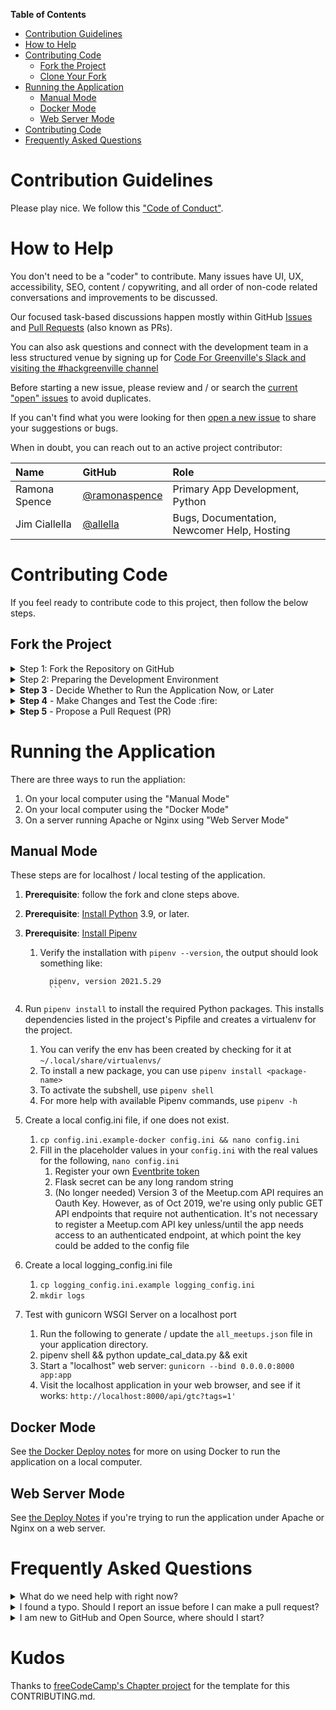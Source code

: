 **Table of Contents**

- [Contribution Guidelines](#contribution-guidelines)
- [How to Help](#how-to-help)
- [Contributing Code](#contributing-code)
  - [Fork the Project](#fork-the-project)
  - [Clone Your Fork](#clone-your-fork)
- [Running the Application](#running-the-application)
  - [Manual Mode](#manual-mode)
  - [Docker Mode](#docker-mode)
  - [Web Server Mode](#web-server-mode)
- [Contributing Code](#contributing-code)
- [Frequently Asked Questions](#frequently-asked-questions)

# Contribution Guidelines

Please play nice. We follow this ["Code of Conduct"](https://codeforgreenville.org/about/code-of-conduct).

# How to Help

You don't need to be a "coder" to contribute. Many issues have UI, UX, accessibility, SEO, content / copywriting, and all order of non-code related conversations and improvements to be discussed.

Our focused task-based discussions happen mostly within GitHub [Issues](https://github.com/codeforgreenville/upstate_tech_cal_service/issues) and [Pull Requests](https://github.com/codeforgreenville/upstate_tech_cal_service/pulls) (also known as PRs).

You can also ask questions and connect with the development team in a less structured venue by signing up for [Code For Greenville's Slack and visiting the #hackgreenville channel](https://codeforgreenville.org)

Before starting a new issue, please review and / or search the [current "open" issues](https://github.com/codeforgreenville/upstate_tech_cal_service/issues/) to avoid duplicates.

If you can't find what you were looking for then [open a new issue](https://github.com/codeforgreenville/upstate_tech_cal_service/issues/new) to share your suggestions or bugs.

When in doubt, you can reach out to an active project contributor:

| Name            | GitHub | Role |
|:----------------|:-------|:-----|
| Ramona Spence | [@ramonaspence](https://github.com/ramonaspence) | Primary App Development, Python
| Jim Ciallella | [@allella](https://github.com/allella) | Bugs, Documentation, Newcomer Help, Hosting 


# Contributing Code

If you feel ready to contribute code to this project, then follow the below steps.

## Fork the Project

<details><summary>Step 1: Fork the Repository on GitHub</summary>

['Forking'](https://help.github.com/articles/about-forks/) is a step where you get your own copy of the repository (a.k.a repo) on GitHub.

This is essential as it allows you to work on your own copy of the code. It allows you to request changes to be pulled into the Events API's main repository from your fork via a pull request.

Follow these steps to fork the `https://github.com/codeforgreenville/upstate_tech_cal_service` repository:
1. Go to the [Events API Repo repository on GitHub](https://github.com/codeforgreenville/upstate_tech_cal_service).
2. Click the "Fork" Button in the upper right-hand corner of the interface ([Need help?](https://help.github.com/articles/fork-a-repo/)).
3. After the repository has been forked, you will be taken to your copy of the repository at `https://github.com/YOUR_USER_NAME/upstate_tech_cal_service`.

</details>
<details><summary>Step 2: Preparing the Development Environment</summary>

Install [Git](https://git-scm.com/) and a code editor of your choice. We recommend using [VS Code](https://code.visualstudio.com/).

## Clone Your Fork

Clone your forked copy of the Events API code. ['Cloning'](https://help.github.com/articles/cloning-a-repository/) is where you download a copy of the repository from a `remote` location to your local machine. Run these commands on your local machine to clone the repository:

1. Open a Terminal in a directory where you would like the Events API project to reside.

2. Clone your fork of the Events API code, make sure you replace `YOUR_USER_NAME` with your GitHub username:

    ```sh
    git clone https://github.com/YOUR_USER_NAME/upstate_tech_cal_service.git
    ```

This will download the entire repository to a `upstate_tech_cal_service` directory.

Now that you have downloaded a copy of your fork, you will need to set up an `upstream`. The main repository at `https://github.com/codeforgreenville/upstate_tech_cal_service` is often referred to as the `upstream` repository. Your fork at `https://github.com/YOUR_USER_NAME/upstate_tech_cal_service` is often referred to as the `origin` repository.

You need a reference from your local copy to the `upstream` repository in addition to the `origin` repository. This is so that you can sync changes from the `upstream` repository to your fork which is called `origin`. To do that follow the below commands:

1. Change directory to the new upstate_tech_cal_service directory:

    ```sh
    cd upstate_tech_cal_service
    ```

2. Add a remote reference to the main Events API GitHub repository. We're refer to this as "HG" in the later steps.

    ```sh
    git remote add upstream https://github.com/codeforgreenville/upstate_tech_cal_service.git
    ```

3. Ensure the configuration looks correct:

    ```sh
    git remote -v
    ```

    The output should look something like below:
    ```sh
    origin    https://github.com/YOUR_USER_NAME/upstate_tech_cal_service.git (fetch)
    origin    https://github.com/YOUR_USER_NAME/upstate_tech_cal_service.git (push)
    upstream    https://github.com/codeforgreenville/upstate_tech_cal_service.git (fetch)
    upstream    https://github.com/codeforgreenville/upstate_tech_cal_service.git (push)
    ```
</details>


<details><summary><b>Step 3</b> - Decide Whether to Run the Application Now, or Later</summary>

It's possible to contribute simple changes, like to README.md, without running the application. However, for many situations you will need to get the application running to view pages, see your code in action, and test changes.  

If you want to proceed immeditely with running the client, database, and server, then follow the steps in the [**Running the Application**](#running-the-application) section, below. Then, return here and continue to the next step of this section. 

</details>

<details><summary><b>Step 4</b> - Make Changes and Test the Code :fire:</summary>

> **Note: Always follow the following steps before starting a new branch or pull request.**

Contributions are made using [GitHub's Pull Request](https://docs.github.com/en/free-pro-team@latest/github/collaborating-with-issues-and-pull-requests/about-pull-requests) (aka PR) pattern.  This allows anyone to suggest changes for review, commenting, and eventual apporval / merging into the main project's repo.

Before creating a new git "branch" you'll want to sync up with the "remote upstream", which is just a fancy way of saying the main Events API GitHub repo.

1. Save any uncommitted changes using `git stash` because the following steps can possibly reset / delete things in order to stay in sync with the upstream.

2. Validate that you are on the `master` branch

    ```sh
    git status
    ```

    You should get an output like this:
    ```sh
    On branch master
    Your branch is up-to-date with 'origin/master'.

    nothing to commit, working directory clean
    ```

    If you are not on master or your working directory is not clean, resolve any outstanding files/commits and checkout `master`:
    ```sh
    git checkout master
    ```

3. Sync the latest changes from the Events API upstream `master` branch to your local master branch.

   This is very important to avoid conflicts later.

    > **Note:** If you have any outstanding Pull Request that you made from the `master` branch of your fork, you will lose them at the end of this step. You should ensure your pull request is merged by a moderator before performing this step. To avoid this scenario, you should *always* work on a branch separate from master.
    
    This step **will sync the latest changes** from the main repository of HG.

    Update your local copy of the Events API upstream repository:
    ```sh
    git fetch upstream
    ```

    Hard reset your master branch with the Events API master:
    ```sh
    git reset --hard upstream/master
    ```

    Push your master branch to your origin to have a clean history on your fork on GitHub:
    ```sh
    git push origin master --force
    ```

    You can validate if your current master matches the upstream/master or not by performing a diff:
    ```sh
    git diff upstream/master
    ```

    If you don't get any output, you are good to go to the next step.

4. Clean up old branch
  It's also good practice to clean up any orphaned branches from time to time.
    ```sh
    git remote prune origin
    git gc --prune
    ```

2. Selecting a branch name
  Working on a separate branch for each issue helps you keep your local work copy clean. You should never work on the `master` branch. This will soil your copy of the Events API and you may have to start over with a fresh clone or fork.
    
  All new branches / contributions should be made off of the `master` branch, but not in it, as described below.

  Check that you are on `master` as explained previously, and branch off from there by typing:
    ```sh
    git checkout -b fix/update-readme
    ```
  Your branch name should start with `fix/`, `feat/`, `docs/`, etc. Avoid using issue numbers in branches. Keep them short, meaningful and unique.

  Some examples of good branch names are:
    ```
    fix/update-nav-links
    fix/calendar-popup-css
    docs/typos-in-readme
    feat/add-sponsors
    ```

3. Edit files and write code on your favorite editor. Then, check and confirm the files you are updating:

    ```sh
    git status
    ```

    This should show a list of `unstaged` files that you have edited.
    ```sh
    On branch docs/typos-in-readme
    Your branch is up to date with 'upstream/docs/typos-in-readme'.

    Changes not staged for commit:
    (use "git add/rm <file>..." to update what will be committed)
    (use "git checkout -- <file>..." to discard changes in working directory)

        modified:   CONTRIBUTING.md
        modified:   README.md
    ...
    ```

5. Stage the changes and make a commit

    In this step, you should only mark files that you have edited or added yourself. You can perform a reset and resolve files that you did not intend to change if needed.

    ```sh
    git add path/to/my/changed/file.ext
    ```

    Or you can add all the `unstaged` files to the staging area using the below handy command:

    ```sh
    git add .
    ```

    Only the files that were moved to the staging area will be added when you make a commit.

    ```sh
    git status
    ```

    Output:
    ```sh
    On branch docs/typos-in-readme
    Your branch is up to date with 'upstream/docs/typos-in-readme'.

    Changes to be committed:
    (use "git reset HEAD <file>..." to unstage)

        modified:   CONTRIBUTING.md
        modified:   README.md
    ```

    Now, you can commit your changes with a short message like so:

    ```sh
    git commit -m "fix: my short commit message"
    ```

    We highly recommend making a conventional commit message. This is a good practice that you will see on some of the popular Open Source repositories. As a developer, this encourages you to follow standard practices.

    Some examples of conventional commit messages are:

    ```md
    fix: update API routes
    feat: RSVP event
    fix(docs): update database schema image
    ```
    Keep your commit messages short. You can always add additional information in the description of the commit message.

6. Push the new branch to your fork / origin. For example, if the name of your branch is `docs/typos-in-readme`, then your command should be:
    ```sh
    git push origin docs/typos-in-readme
    ```
</details>

<details><summary><b>Step 5</b> - Propose a Pull Request (PR)</summary>

1. Once a branch of your changes has been committed & pushed to your fork / origin you will automatically see a message when you visit your GitHub fork page.

The message will appear near the top of the page saying `Compare and Pull Request` which has a link to start a pull request based on your most recently pushed branch.

2. By default, all pull requests need to be matched against `base repository: codeforgreenville/upstate_tech_cal_service` and `base: master`, which should be the values set in the drop-downs on the left side of the "Comparing Changes" section at the top of the pull request creation page / form.

3. In the body of your PR include a more detailed summary of the changes you made and why.

    - Fill in the details as they seem fit to you. This information will be reviewed and a decision will be made whether or not your pull request is going to be accepted.

    - If the PR is meant to fix an existing bug/issue then, at the end of
      your PR's description, append the keyword `closes` and #xxxx (where xxxx
      is the issue number). Example: `closes #1337`. This tells GitHub to
      automatically close the existing issue, if the PR is accepted and merged.

You have successfully created a PR. Congratulations! :tada:
</details>


# Running the Application
There are three ways to run the appliation:
1. On your local computer using the "Manual Mode"
1. On your local computer using the "Docker Mode"
1. On a server running Apache or Nginx using "Web Server Mode"

## Manual Mode

These steps are for localhost / local testing of the application.

1. **Prerequisite**: follow the fork and clone steps above.  
1. **Prerequisite**: [Install Python](https://wiki.python.org/moin/BeginnersGuide/Download) 3.9, or later.
1. **Prerequisite**: [Install Pipenv](https://pipenv.pypa.io/en/latest/#install-pipenv-today)
	1. Verify the installation with `pipenv --version`, the output should look something like:  
	      ```
      		pipenv, version 2021.5.29
      		```
1. Run `pipenv install` to install the required Python packages. This installs dependencies listed in the project's Pipfile and creates a virtualenv for the project. 
      1. You can verify the env has been created by checking for it at `~/.local/share/virtualenvs/`
      1. To install a new package, you can use `pipenv install <package-name>`
      1. To activate the subshell, use `pipenv shell`
      1. For more help with available Pipenv commands, use `pipenv -h` 
1. Create a local config.ini file, if one does not exist.
	1. `cp config.ini.example-docker config.ini && nano config.ini`
	1. Fill in the placeholder values in your `config.ini` with the real values for the following, `nano config.ini`
		1. Register your own [Eventbrite token](https://www.eventbrite.com/support/articles/en_US/How_To/how-to-locate-your-eventbrite-api-user-key?lg=en_US)
		1. Flask secret can be any long random string
		1. (No longer needed) Version 3 of the Meetup.com API requires an Oauth Key. However, as of Oct 2019, we're using only public GET API endpoints that require not authentication. It's not necessary to register a Meetup.com API key unless/until the app needs access to an authenticated endpoint, at which point the key could be added to the config file
1. Create a local logging_config.ini file
   1. `cp logging_config.ini.example logging_config.ini`
   1. `mkdir logs`

1. Test with gunicorn WSGI Server on a localhost port
   1. Run the following to generate / update the `all_meetups.json` file in your application directory.
   1. pipenv shell && python update_cal_data.py && exit
   1. Start a "localhost" web server: `gunicorn --bind 0.0.0.0:8000 app:app`
   1. Visit the localhost application in your web browser, and see if it works: `http://localhost:8000/api/gtc?tags=1'`

## Docker Mode

See [the Docker Deploy notes](https://github.com/codeforgreenville/upstate_tech_cal_service/blob/master/deploy_notes_docker.md) for more on using Docker to run the application on a local computer.

## Web Server Mode

See [the Deploy Notes](https://github.com/codeforgreenville/upstate_tech_cal_service/blob/master/deploy_notes_initial.md) if you're trying to run the application under Apache or Nginx on a web server.

# Frequently Asked Questions

<details>
<summary>What do we need help with right now?</summary>

See our [issues queue](https://github.com/codeforgreenville/upstate_tech_cal_service/issues) and [pull requests](https://github.com/codeforgreenville/upstate_tech_cal_service/pulls) for current and previously discussed tasks.
</details>

<details>
<summary>I found a typo. Should I report an issue before I can make a pull request?</summary>

For typos and other wording changes, you can directly open pull requests without first creating an issue. Issues are more for discussing larger problems associated with code or structural aspects of the application.
</details>

<details>
<summary>I am new to GitHub and Open Source, where should I start?</summary>

Read freeCodeCamp's [How to Contribute to Open Source Guide](https://github.com/freeCodeCamp/how-to-contribute-to-open-source).

Then, come back and see our ["How to Help"](#how-to-help) section on how to specificially get involved in this project.
</details>

# Kudos
Thanks to [freeCodeCamp's Chapter project](https://github.com/freeCodeCamp/chapter) for the template for this CONTRIBUTING.md.
